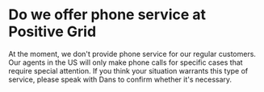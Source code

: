 # Do we offer phone service at Positive Grid
At the moment, we don't provide phone service for our regular customers. Our agents in the US will only make phone calls for specific cases that require special attention. If you think your situation warrants this type of service, please speak with Dans to confirm whether it's necessary.